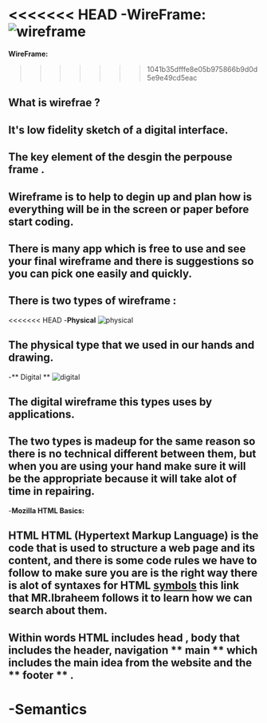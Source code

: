 <<<<<<< HEAD
-**WireFrame:**
![wireframe](https://i.pinimg.com/originals/52/42/33/524233cdaafeb5128ffd3b8539496456.png)
=======
**WireFrame:** 
>>>>>>> 1041b35dfffe8e05b975866b9d0d5e9e49cd5eac
## What is wirefrae ?
## It's low fidelity sketch of a digital interface.
## The key element of the desgin the perpouse frame .
## Wireframe is to help to degin up and plan how is everything will be in the screen or paper before start coding.
## There is many app which is free to use and see your final wireframe and there is suggestions so you can pick one easily and quickly.
## There is two types of wireframe :
<<<<<<< HEAD
-**Physical** 
![physical](https://images.visual-paradigm.com/docs/vp_user_guide/11/2822/2613/2632/sample_wireframe_19004.png)
## The physical type that we used in our hands and drawing.
-** Digital **
![digital]( https://1.bp.blogspot.com/-PhyV5GH7jkY/XpjvXknqiwI/AAAAAAAAOjg/CUKFev6qC1EJ_MoRCmcptbRcSlVGTmaTgCLcBGAsYHQ/s1600/UX%2Bdesign%2Bcon%2Blicencia%2Bde%2BAdobeStock_265620187.jpg)
## The digital wireframe this types uses by applications.
## The two types is madeup for the same reason so there is no technical different between them, but when you are using your hand make sure it will be the appropriate because it will take alot of time in repairing. 
-**Mozilla HTML Basics:** 
## HTML HTML (Hypertext Markup Language) is the code that is used to structure a web page and its content, and there is some code rules we have to follow to make sure you are is the right way there is alot of syntaxes for HTML [symbols](https://www.w3schools.com/html/html_symbols.asp) this link that MR.Ibraheem follows it to learn how we can search about them.
## Within words HTML includes **head** , **body** that includes the header, navigation ** main ** which includes the main idea from the website and the ** footer ** .
-**Semantics** 
=======
